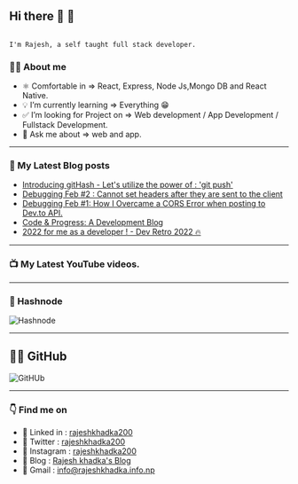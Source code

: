 ## Hi there 👋 👋

```

I'm Rajesh, a self taught full stack developer.

```

### 👨‍💻 About me

- ⚛️ Comfortable in => React, Express, Node Js,Mongo DB and React Native.
- 💡 I’m currently learning => Everything 😁
- ✅ I’m looking for Project on => Web development / App Development / Fullstack Development.
- 💬 Ask me about => web and app.

--------------------------------------------------------

### 📗 My Latest Blog posts

<!-- BLOG-POST-LIST:START -->
- [Introducing gitHash - Let&#39;s utilize the power of : &#39;git push&#39;](https://rajeshkhadka.hashnode.dev/introducing-githash-lets-utilize-the-power-of-git-push)
- [Debugging Feb #2 : Cannot set headers after they are sent to the client](https://rajeshkhadka.hashnode.dev/debugging-feb-2-cannot-set-headers-after-they-are-sent-to-the-client)
- [Debugging Feb #1: How I Overcame a CORS Error when posting to Dev.to API.](https://rajeshkhadka.hashnode.dev/debugging-feb-1-how-i-overcame-a-cors-error-when-posting-to-devto-api)
- [Code &amp; Progress: A Development Blog](https://rajeshkhadka.hashnode.dev/code-progress-a-development-blog)
- [2022 for me as a developer ! - Dev Retro 2022 🔥](https://rajeshkhadka.hashnode.dev/2022-for-me-as-a-developer-dev-retro-2022)
<!-- BLOG-POST-LIST:END -->
--------------------------------------------------

### 📺 My Latest YouTube videos.

<!-- YOUTUBE-VIDEOS-LIST:START -->
<!-- YOUTUBE-VIDEOS-LIST:END -->


 
--------------------------------------------
### 📝 Hashnode
![Hashnode](https://firebasestorage.googleapis.com/v0/b/mero-room-f06e5.appspot.com/o/images%2Frajeshkhadka.png?alt=media&token=92347ed4-15aa-41b3-917a-c8d769ff7c48)

--------------------------------------------
## 👩‍💻 GitHub
![GitHUb](https://firebasestorage.googleapis.com/v0/b/mero-room-f06e5.appspot.com/o/images%2Frajeshkhadka200-lines-of-code-card.png?alt=media&token=35525200-fb4a-4bc7-9b68-3df14de6ecce)

-------------------------------------------
### 👇 Find me on

- 🔗 Linked in : <a  target="_blank" href = "https://www.linkedin.com/in/rajeshkhadka200"> rajeshkhadka200 </a>
- 🔗 Twitter : <a  target="_blank" href = "https://www.twitter.com/rajeshkhadka200"> rajeshkhadka200 </a>
- 🔗 Instagram : <a target="_blank" href = "https://www.instagram.com/rajeshkhadka200"> rajeshkhadka200 </a>
- 🔗 Blog : <a target="_blank" href = "https://blog.rajeshkhadka.info.np/"> Rajesh khadka's Blog </a>
- 🔗 Gmail : info@rajeshkhadka.info.np
